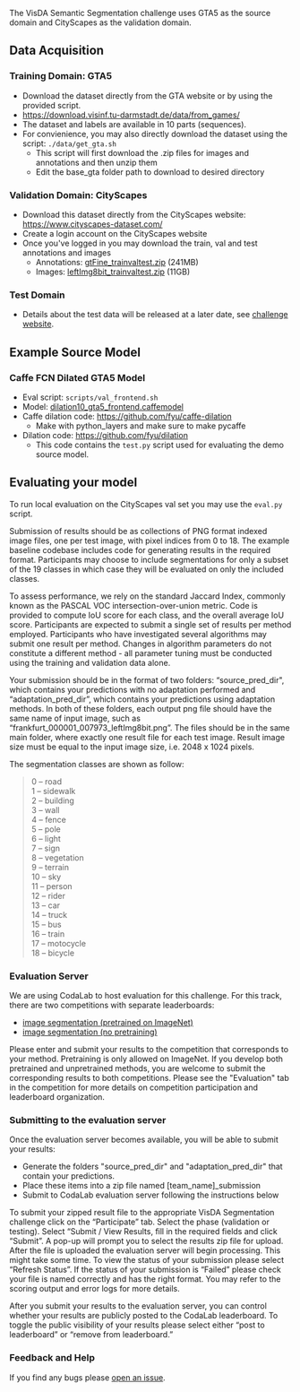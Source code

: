 The VisDA Semantic Segmentation challenge uses GTA5 as the source domain and CityScapes as the validation domain.


## Data Acquisition

### Training Domain: GTA5
- Download the dataset directly from the GTA website or by using the provided script.
- https://download.visinf.tu-darmstadt.de/data/from_games/
- The dataset and labels are available in 10 parts (sequences). 
- For convienience, you may also directly download the dataset using the script: ```./data/get_gta.sh```
    - This script will first download the .zip files for images and annotations and then unzip them
    - Edit the base_gta folder path to download to desired directory


### Validation Domain: CityScapes
- Download this dataset directly from the CityScapes website: https://www.cityscapes-dataset.com/
- Create a login account on the CityScapes website
- Once you've logged in you may download the train, val and test annotations and images
  - Annotations: [gtFine_trainvaltest.zip](https://www.cityscapes-dataset.com/file-handling/?packageID=1) (241MB) 
  - Images: [leftImg8bit_trainvaltest.zip](https://www.cityscapes-dataset.com/file-handling/?packageID=3) (11GB) 


### Test Domain

- Details about the test data will be released at a later date, see [challenge website](http://ai.bu.edu/visda-2017/).


## Example Source Model

### Caffe FCN Dilated GTA5 Model
- Eval script: ```scripts/val_frontend.sh```
- Model: [dilation10_gta5_frontend.caffemodel](https://drive.google.com/open?id=0Bzb5kJao1_gMYlB0VmFmTXQ3eTg)
- Caffe dilation code: https://github.com/fyu/caffe-dilation
    - Make with python_layers and make sure to make pycaffe
- Dilation code: https://github.com/fyu/dilation
    - This code contains the ```test.py``` script used for evaluating the demo source model.

## Evaluating your model

To run local evaluation on the CityScapes val set you may use the ```eval.py``` script. 

Submission of results should be as collections of PNG format indexed image files, one per test image, with pixel indices from 0 to 18. The example baseline codebase includes code for generating results in the required format. Participants may choose to include segmentations for only a subset of the 19 classes in which case they will be evaluated on only the included classes. 

To assess performance, we rely on the standard Jaccard Index, commonly known as the PASCAL VOC intersection-over-union metric. Code is provided to compute IoU score for each class, and the overall average IoU score. Participants are expected to submit a single set of results per method employed. Participants who have investigated several algorithms may submit one result per method. Changes in algorithm parameters do not constitute a different method - all parameter tuning must be conducted using the training and validation data alone.

Your submission should be in the format of two folders: “source_pred_dir", which contains your predictions with no adaptation performed and “adaptation_pred_dir”, which contains your predictions using adaptation methods. In both of these folders, each output png file should have the same name of input image, such as “frankfurt_000001_007973_leftImg8bit.png”. The files should be in the same main folder, where exactly one result file for each test image. Result image size must be equal to the input image size, i.e. 2048 x 1024 pixels.

The segmentation classes are shown as follow:
> 0 – road  
> 1 – sidewalk  
> 2 – building  
> 3 – wall  
> 4 – fence  
> 5 – pole  
> 6 – light  
> 7 – sign  
> 8 – vegetation  
> 9 – terrain  
> 10 – sky  
> 11 – person  
> 12 – rider  
> 13 – car  
> 14 – truck  
> 15 – bus  
> 16 – train  
> 17 – motocycle  
> 18 – bicycle  


### Evaluation Server
We are using CodaLab to host evaluation for this challenge. For this track, there are two competitions with separate leaderboards:
 
- [image segmentation (pretrained on ImageNet)](https://competitions.codalab.org/competitions/17054)
- [image segmentation (no pretraining)](https://competitions.codalab.org/competitions/17055)
 
Please enter and submit your results to the competition that corresponds to your method. Pretraining is only allowed on ImageNet. If you develop both pretrained and unpretrained methods, you are welcome to submit the corresponding results to both competitions. Please see the "Evaluation" tab in the competition for more details on competition participation and leaderboard organization. 
 
 
### Submitting to the evaluation server
Once the evaluation server becomes available, you will be able to submit your results:
- Generate the folders "source_pred_dir" and "adaptation_pred_dir" that contain your predictions.
- Place these items into a zip file named [team_name]_submission
- Submit to CodaLab evaluation server following the instructions below
 
To submit your zipped result file to the appropriate VisDA Segmentation challenge click on the “Participate” tab. Select the phase (validation or testing). Select “Submit / View Results, fill in the required fields and click “Submit”. A pop-up will prompt you to select the results zip file for upload. After the file is uploaded the evaluation server will begin processing. This might take some time. To view the status of your submission please select “Refresh Status”. If the status of your submission is “Failed” please check your file is named correctly and has the right format. You may refer to the scoring output and error logs for more details.

After you submit your results to the evaluation server, you can control whether your results are publicly posted to the CodaLab leaderboard. To toggle the public visibility of your results please select either “post to leaderboard” or “remove from leaderboard.” 

### Feedback and Help
If you find any bugs please [open an issue](https://github.com/VisionLearningGroup/taskcv-2017-public/issues).


